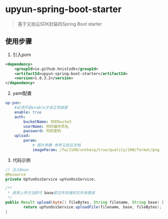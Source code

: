 # upyun-spring-boot-starter

> 基于又拍云SDK封装的Spring Boot starter


## 使用步骤


1. 引入pom
```xml
<dependency>
    <groupId>io.github.hnistzdk</groupId>
    <artifactId>upyun-spring-boot-starter</artifactId>
    <version>1.0.3.2</version>
</dependency>
```

2. yaml配置
```yaml
up-yun:
    #必须开启enable才会正常装配
    enable: true
    auth:
        bucketName: 你的bucket
        userName: 你的操作员名
        password: 你的密码
    upload:
        param:
            # 图片参数 参考又拍云文档
            imageParam: /fw/1100/unsharp/true/quality/100/format/png
```

3. 代码示例
```java
// 注入Bean
@Resource
private UpYunOssService upYunOssService;

/**
 * 调用上传方法即可 base即文件存储的文件夹路径
 */
public Result upload(byte[] fileBytes, String filename, String base) {
        return upYunOssService.uploadFile(filename, base, fileBytes);
}

```
